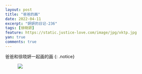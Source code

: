 ```yaml
---
layout: post
title: "爸爸的画"
date: 2022-04-11
excerpt: "妍妍的日记-236"
tags: [徐晓妍]
feature: https://static.justice-love.com/image/jpg/xktp.jpg
yan: true
comments: true
---
```

爸爸和徐晓妍一起画的画
{: .notice}
<figure>
    <img src="{{ site.staticUrl }}/yanyan/image/huahuayan.jpeg" />
</figure>

